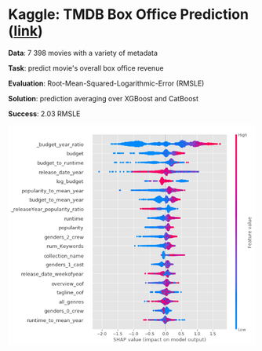 # Kaggle: TMDB Box Office Prediction ([link](https://www.kaggle.com/c/tmdb-box-office-prediction))

__Data__: 7 398 movies with a variety of metadata

__Task__: predict movie's overall box office revenue

__Evaluation__: Root-Mean-Squared-Logarithmic-Error (RMSLE)

__Solution__: prediction averaging over XGBoost and CatBoost

__Success__: 2.03 RMSLE

![](shap_summary.png)
